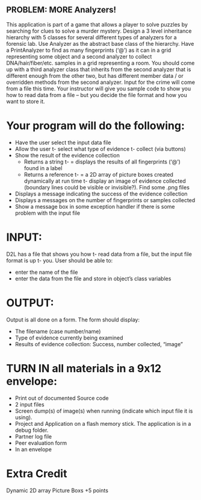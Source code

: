 ## PROBLEM: MORE Analyzers!
This application is part of a game that allows a player to solve puzzles by searching for clues to solve a
murder mystery. Design a 3 level inheritance hierarchy with 5 classes for several different types of analyzers
for a forensic lab. Use Analyzer as the abstract base class of the hierarchy. Have a PrintAnalyzer to find as many
fingerprints (‘@’) as it can in a grid representing some object and a second analyzer to collect DNA/hair/fiber/etc.
samples in a grid representing a room. You should come up with a third analyzer class that inherits from the
second analyzer that is different enough from the other two, but has different member data / or overridden
methods from the second analyzer. Input for the crime will come from a file this time. Your instructor will give
you sample code to show you how to read data from a file – but you decide the file format and how you want to
store it. 
# Your program will do the following:
-  Have the user select the input data file
-  Allow the user t-  select what type of evidence t-  collect (via buttons)
-  Show the result of the evidence collection
   -  Returns a string t-  = displays the results of all fingerprints (‘@’) found in a label
   -  Returns a reference t-  = a 2D array of picture boxes created dynamically at run time t-  display an image of evidence collected (boundary lines could be visible or invisible?). Find some .png files
-  Displays a message indicating the success of the evidence collection
-  Displays a messages on the number of fingerprints or samples collected
-  Show a message box in some exception handler if there is some problem with the input file
# INPUT: 
D2L has a file that shows you how t-  read data from a file, but the input file format is up t-  you. User
should be able to:
-  enter the name of the file
-  enter the data from the file and store in object’s class variables
# OUTPUT: 
Output is all done on a form. The form should display:
-  The filename (case number/name)
-  Type of evidence currently being examined
-  Results of evidence collection: Success, number collected, “image”
# TURN IN all materials in a 9x12 envelope:
-  Print out of documented Source code
-  2 input files
-  Screen dump(s) of image(s) when running (indicate which input file it is using).
-  Project and Application on a flash memory stick. The application is in a debug folder.
-  Partner log file
-  Peer evaluation form
-  In an envelope
# Extra Credit
Dynamic 2D array Picture Boxs 
+5 points

